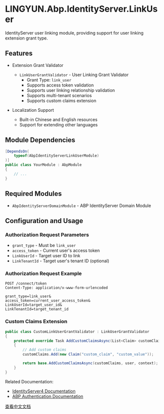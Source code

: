 # LINGYUN.Abp.IdentityServer.LinkUser

IdentityServer user linking module, providing support for user linking extension grant type.

## Features

* Extension Grant Validator
  * `LinkUserGrantValidator` - User Linking Grant Validator
    * Grant Type: `link_user`
    * Supports access token validation
    * Supports user linking relationship validation
    * Supports multi-tenant scenarios
    * Supports custom claims extension

* Localization Support
  * Built-in Chinese and English resources
  * Support for extending other languages

## Module Dependencies

```csharp
[DependsOn(
    typeof(AbpIdentityServerLinkUserModule)
)]
public class YourModule : AbpModule
{
    // ...
}
```

## Required Modules

* `AbpIdentityServerDomainModule` - ABP IdentityServer Domain Module

## Configuration and Usage

### Authorization Request Parameters

* `grant_type` - Must be `link_user`
* `access_token` - Current user's access token
* `LinkUserId` - Target user ID to link
* `LinkTenantId` - Target user's tenant ID (optional)

### Authorization Request Example

```http
POST /connect/token
Content-Type: application/x-www-form-urlencoded

grant_type=link_user&
access_token=current_user_access_token&
LinkUserId=target_user_id&
LinkTenantId=target_tenant_id
```

### Custom Claims Extension

```csharp
public class CustomLinkUserGrantValidator : LinkUserGrantValidator
{
    protected override Task AddCustomClaimsAsync(List<Claim> customClaims, IdentityUser user, ExtensionGrantValidationContext context)
    {
        // Add custom claims
        customClaims.Add(new Claim("custom_claim", "custom_value"));

        return base.AddCustomClaimsAsync(customClaims, user, context);
    }
}
```

Related Documentation:
* [IdentityServer4 Documentation](https://identityserver4.readthedocs.io/)
* [ABP Authentication Documentation](https://docs.abp.io/en/abp/latest/Authentication)

[查看中文文档](README.md)
